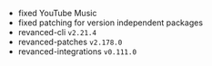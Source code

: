 * fixed YouTube Music 
* fixed patching for version independent packages
* revanced-cli `v2.21.4`
* revanced-patches `v2.178.0`
* revanced-integrations `v0.111.0`
